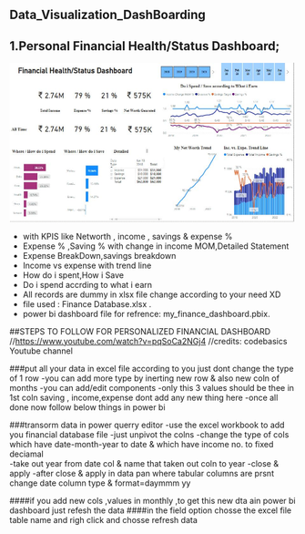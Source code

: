 ## Data_Visualization_DashBoarding
## 1.Personal Financial Health/Status Dashboard;
<img align='centre' src="https://github.com/shreyashji/Data_Visualization_DashBoarding/blob/master/Financial%20dashboard.JPG" width="500">


- with KPIS like Networth , income , savings & expense %
- Expense % ,Saving % with change in income MOM,Detailed Statement
- Expense BreakDown,savings breakdown
- Income vs expense with trend line
- How do i spent,How i Save
- Do i spend accrding to what i earn
- All records are dummy in xlsx file change according to your need XD
- file used : Finance Database.xlsx .
- power bi dashboard file for refrence: my_finance_dashboard.pbix.

##STEPS TO FOLLOW FOR PERSONALIZED FINANCIAL DASHBOARD
//https://www.youtube.com/watch?v=pqSoCa2NGj4
//credits: codebasics Youtube channel

###put all your data in excel file according to you just dont change the type of 1 row 
-you can add more type by inerting new row & also new coln of months
-you can add/edit components
-only this 3 values should be thee in 1st coln saving , income,expense dont add any new thing here
-once all done now follow below things in power bi

###transorm data in power querry editor
-use the excel workbook to add you financial database file
-just unpivot the colns
-change the type of cols which have date-month-year to date & which have income no. to fixed deciamal  
-take out year from date col & name that taken out coln to year 
-close & apply
-after close & apply in data pan where tabular columns are prsnt change date column type & format=daymmm yy

####if you add new cols ,values in monthly ,to get this new dta ain power bi dashboard just refesh the data 
####in the field option chosse the excel file table name and righ click and chosse refresh data



